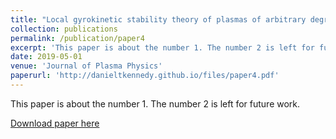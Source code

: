 ```yaml
---
title: "Local gyrokinetic stability theory of plasmas of arbitrary degree of neutrality"
collection: publications
permalink: /publication/paper4
excerpt: 'This paper is about the number 1. The number 2 is left for future work.'
date: 2019-05-01
venue: 'Journal of Plasma Physics'
paperurl: 'http://danieltkennedy.github.io/files/paper4.pdf'
---
```

This paper is about the number 1. The number 2 is left for future work.

[Download paper here](http://academicpages.github.io/files/paper4.pdf)

